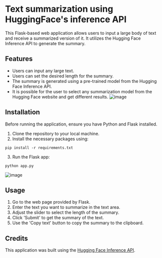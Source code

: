 # Text summarization using HuggingFace's inference API

This Flask-based web application allows users to input a large body of text and receive a summarized version of it. It utilizes the Hugging Face Inference API to generate the summary.

## Features

- Users can input any large text.
- Users can set the desired length for the summary.
- The summary is generated using a pre-trained model from the Hugging Face Inference API.
- It is possible for the user to select any summarization model from the Hugging Face website and get different results.
![image](https://github.com/AnasNasim12/HuggingFaceNLP/assets/106335309/d649bc91-5cfe-4f6e-86e8-7ce65e483790)

## Installation

Before running the application, ensure you have Python and Flask installed.

1. Clone the repository to your local machine.
2. Install the necessary packages using:
```
pip install -r requirements.txt
```
3. Run the Flask app:
```
python app.py
```
![image](https://github.com/AnasNasim12/HuggingFaceNLP/assets/106335309/09f2ba75-3bd1-4d34-bb2b-530769dec46f)

## Usage

1. Go to the web page provided by Flask.
2. Enter the text you want to summarize in the text area.
3. Adjust the slider to select the length of the summary.
4. Click 'Submit' to get the summary of the text.
5. Use the 'Copy text' button to copy the summary to the clipboard.

## Credits

This application was built using the [Hugging Face Inference API](https://huggingface.co/inference-api).

